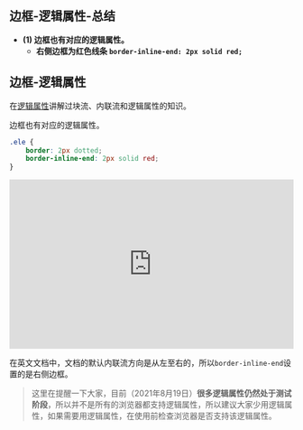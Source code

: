 ## 边框-逻辑属性-总结

- **(1) 边框也有对应的逻辑属性。**
  - **右侧边框为红色线条 `border-inline-end: 2px solid red;`**

## 边框-逻辑属性

在[逻辑属性](http://www.pengfeixc.com/tutorial/css/logic-property)讲解过块流、内联流和逻辑属性的知识。

边框也有对应的逻辑属性。

```css
.ele {
    border: 2px dotted;
    border-inline-end: 2px solid red;
}
```

<iframe height="300" style="width: 100%;" scrolling="no" title="014 Border_05" src="https://codepen.io/AhCola/embed/eYWwXaX?default-tab=html%2Cresult" frameborder="no" loading="lazy" allowtransparency="true" allowfullscreen="true">
  See the Pen <a href="https://codepen.io/AhCola/pen/eYWwXaX">
  014 Border_05</a> by Pengfei Wang (<a href="https://codepen.io/AhCola">@AhCola</a>)
  on <a href="https://codepen.io">CodePen</a>.
</iframe>

在英文文档中，文档的默认内联流方向是从左至右的，所以`border-inline-end`设置的是右侧边框。

> 这里在提醒一下大家，目前（2021年8月19日）**很多逻辑属性仍然处于测试阶段**，所以并不是所有的浏览器都支持逻辑属性，所以建议大家少用逻辑属性，如果需要用逻辑属性，在使用前检查浏览器是否支持该逻辑属性。
